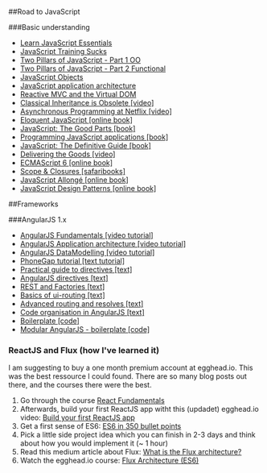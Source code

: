 ##Road to JavaScript

###Basic understanding
- [Learn JavaScript Essentials](https://medium.com/javascript-scene/learn-javascript-b631a4af11f2)
- [JavaScript Training Sucks](https://medium.com/javascript-scene/javascript-training-sucks-284b53666245)
- [Two Pillars of JavaScript - Part 1 OO](https://medium.com/javascript-scene/the-two-pillars-of-javascript-ee6f3281e7f3)
- [Two Pillars of JavaScript - Part 2 Functional](https://medium.com/javascript-scene/the-two-pillars-of-javascript-pt-2-functional-programming-a63aa53a41a4)
- [JavaScript Objects](http://davidwalsh.name/javascript-objects)
- [JavaScript application architecture](https://medium.com/@addyosmani/javascript-application-architecture-on-the-road-to-2015-d8125811101b)
- [Reactive MVC and the Virtual DOM](http://futurice.com/blog/reactive-mvc-and-the-virtual-dom)
- [Classical Inheritance is Obsolete [video]](https://vimeo.com/69255635)
- [Asynchronous Programming at Netflix [video]](https://www.youtube.com/watch?v=gawmdhCNy-A)
- [Eloquent JavaScript [online book]](http://eloquentjavascript.net/)
- [JavaScript: The Good Parts [book]](http://www.amazon.com/gp/product/0596517742/ref=as_li_tl?ie=UTF8&camp=1789&creative=390957&creativeASIN=0596517742&linkCode=as2&tag=ericleads-20&linkId=2DWOTC3SBWNMRXDK)
- [Programming JavaScript applications [book]](https://ericelliottjs.com/product/programming-javascript-applications-paper-ebook-bundle/)
- [JavaScript: The Definitive Guide [book]](http://www.amazon.com/gp/product/0596805527/ref=as_li_tl?ie=UTF8&camp=1789&creative=390957&creativeASIN=0596805527&linkCode=as2&tag=ericleads-20&linkId=HUKGG4O7ZORE6LTQ)
- [Delivering the Goods [video]](https://www.youtube.com/watch?v=R8W_6xWphtw)
- [ECMAScript 6 [online book]](https://leanpub.com/understandinges6/read)
- [Scope & Closures [safaribooks]](https://www.safaribooksonline.com/library/view/scope-and-closures/9781449335571/)
- [JavaScript Allongé [online book]](https://leanpub.com/javascript-allonge/read)
- [JavaScript Design Patterns [online book]](http://addyosmani.com/resources/essentialjsdesignpatterns/book/)

##Frameworks

###AngularJS 1.x
- [AngularJS Fundamentals [video tutorial]](https://egghead.io/series/angularjs-app-from-scratch-getting-started)
- [AngularJS Application architecture [video tutorial]](https://egghead.io/series/angularjs-application-architecture)
- [AngularJS DataModelling [video tutorial]](https://egghead.io/series/angularjs-data-modeling)
- [PhoneGap tutorial [text tutorial]](https://docs.angularjs.org/tutorial)
- [Practical guide to directives [text]](http://www.sitepoint.com/practical-guide-angularjs-directives/)
- [AngularJS directives [text]](http://www.ng-newsletter.com/posts/directives.html)
- [REST and Factories [text]](http://weblogs.asp.net/dwahlin/using-an-angularjs-factory-to-interact-with-a-restful-service)
- [Basics of ui-routing [text]](http://joelhooks.com/blog/2013/07/22/the-basics-of-using-ui-router-with-angularjs/)
- [Advanced routing and resolves [text]](https://medium.com/opinionated-angularjs/advanced-routing-and-resolves-a2fcbf874a1c)
- [Code organisation in AngularJS [text]](https://medium.com/opinionated-angularjs/scalable-code-organization-in-angularjs-9f01b594bf06)
- [Boilerplate [code]](http://joshdmiller.github.io/ng-boilerplate/#/home)
- [Modular AngularJS - boilerplate [code]](https://github.com/colintoh/modular-angular)

### ReactJS and Flux (how I've learned it)
I am suggesting to buy a one month premium account at egghead.io. This was the best ressource I could found. There are so many blog posts out there, and the courses there were the best.
1. Go through the course [React Fundamentals](https://egghead.io/series/react-fundamentals)
2. Afterwards, build your first ReactJS app witht this (updadet) egghead.io video: [Build your first ReactJS app](https://egghead.io/series/build-your-first-react-js-application)
2. Get a first sense of ES6: [ES6 in 350 bullet points](https://ponyfoo.com/articles/es6)
3. Pick a little side project idea which you can finish in 2-3 days and think about how you would implement it (~ 1 hour)
4. Read this medium article about Flux: [What is the Flux architecture?](https://medium.com/brigade-engineering/what-is-the-flux-application-architecture-b57ebca85b9e#.yk7emu5su)
5. Watch the egghead.io course: [Flux Architecture (ES6)](https://egghead.io/series/react-flux-architecture-es6)


